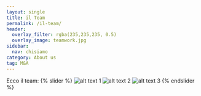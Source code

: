 ```yaml
---
layout: single
title: il Team
permalink: /il-team/
header:
  overlay_filter: rgba(235,235,235, 0.5)
  overlay_image: teamwork.jpg
sidebar: 
  nav: chisiamo
category: About us
tag: M&A
---
```


Ecco il team:
{% slider %}
  ![alt text 1](/img/image1.jpg)
  ![alt text 2](/img/image2.jpg)
  ![alt text 3](/img/image3.jpg)
{% endslider %}
